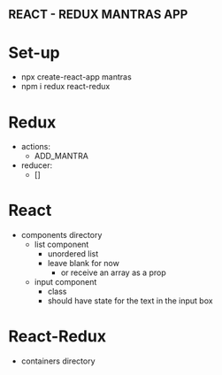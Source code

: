 ## REACT - REDUX MANTRAS APP

# Set-up
- npx create-react-app mantras
- npm i redux react-redux

# Redux

- actions:
    - ADD_MANTRA
- reducer:
    - []

# React

- components directory
    - list component
        - unordered list
        - leave blank for now
            - or receive an array as a prop
    - input component
        - class
        - should have state for the text in the input box
  


# React-Redux
- containers directory